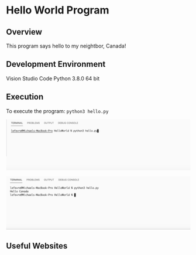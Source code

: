 # Hello World Program

## Overview
This program says hello to my neightbor, Canada!

## Development Environment
Vision Studio Code 
Python 3.8.0 64 bit 


## Execution 
To execute the program: `python3 hello.py` 

![Screenshot showing the code needed to run the program.](command.png) 

![Screenshot showing what the output looks like.](run.png)


## Useful Websites 

